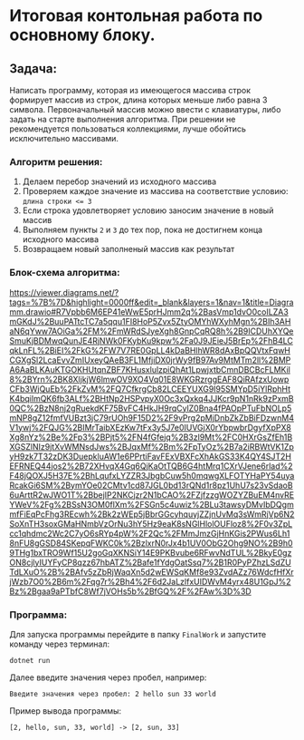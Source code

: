 # Итоговая контольная работа по основному блоку.

## Задача:
Написать программу, которая из имеющегося массива строк формирует массив из строк, длина которых меньше либо равна 3 символа. Первоначальный массив можно ввести с клавиатуры, либо задать на старте выполнения алгоритма. При решении не рекомендуется пользоваться коллекциями, лучше обойтись исключительно массивами.

### Алгоритм решения:
1. Делаем перебор значений из исходного массива
2. Проверяем каждое значение из массива на соответствие условию: `длина строки <= 3` 
3. Если строка удовлетворяет условию заносим значение в новый массив
4. Выполняем пункты `2` и `3` до тех пор, пока не достигнем конца исходного массива
5. Возвращаем новый заполненый массив как результат

### Блок-схема алгоритма:
 https://viewer.diagrams.net/?tags=%7B%7D&highlight=0000ff&edit=_blank&layers=1&nav=1&title=Diagramm.drawio#R7Vpbb6M6EP41eWwE5prHJmm2q%2BasVmp1dvO0coILZA3mGKdJ%2BuuPATtcTC7a5qqu1FI8HoP5Zvx5ZtyOMYhWXyhMgn%2BIh3AHaN6qYww7AOiGa%2FM%2FmWRdSJyeXgh8GnpCqRQ8h%2B9ICDUhXYQeSmuKjBDMwqQunJE4RjNWk0FKybKu9kpw%2Fa0J9JEieJ5BrEp%2FhB4LCqkLnFL%2BiEI%2FkG%2FW7V7RE0GpLL4kDaBHlhWR8dAxBpQQVtxFqwHCGXgSl2LcaEvvZmIUxeyQAeB3FL1MfjiDX0jrWy9fB97Av9MtMTm2ll%2BMPA6AaBLKAuKTGOKHUtqnZBF7KHusxlulzpiQhAt1LpwjxtbCmnDBCBcFLMKil8%2BYrn%2BK8XljkjW6lmwOV9XO4Vq01E8WKGRzrggEAF8QiRAfzxUowpCFb3WjQuEb%2FkZvM%2FQ7CfkrgCb82LCEEYUXG9I95SMYpD5iYlRphHtK4bqilmQK6fb3ALf%2BHtNp2HSPvpyX0Oc3xQxkq4JJKcr9pN1nRk9zPxmB0QC%2BzN8nj2gRuekdKF75BvFC4HkJH9rqCylZ0Bna4fPAOpPTuFbNOLp5mNP8gZ12fmfVUBzt3jC79rUOh9F15D2%2F9vPrg2pMjDnbZkZbBiFDzwnM4V1ywj%2FQJG%2BIMrTaibXEzKw7tFx3y5J7e0IUVGjX0rYbpwbrDgyfXpPX8Xg8nYz%2Be%2Fp3%2BPjt5%2FN4fGfejq%2B3zl9Mt%2FC0HXrGsZfEh1BXGSZlNIz9jtXvWMNsdJws%2BJqxMf%2Bm%2FpTyOz%2B7a2iRBWtVK1ZpyH9zk7T32zDK3DuepkluAW1e6PPrtiFavFExVBXFcXhAkGS33K4QY4SJT2HEFRNEQ44jos2%2B72XHvqX4Gq6QjKaOtTQB6G4htMrq1CXrVJene6rlad%2F48jQOXJ5H37E%2BhLqufxLYZZR3JbgbCuw5h0mqwgXLFOTYHaPY54uyaRcakGi6SM%2BymYOe02CMtv1cd87JGL0bd13rQNd1r8pz1UhU7s23vSdaoB6uArttR2wJWO1T%2BbejIP2NKCjzr2N1bCAO%2FZjfzzgWOZYZBuEM4nvREYWeV%2Fg%2BSsN3OM0flXm%2FSGn5c4uwiz%2BLu3tawsyDMvIbDQgmmfFiEqPcFhg3REcwh%2Bk2zWEp5jBbrGGcyhquyjZZjnUvMq3sWmRjVp6N2SoXnTH3soxGMaHNmbVzOrNu3hY5Hz9eaK8sNGlHlolOUFloz8%2F0v3ZpLcc1qhdmc2Wc2C7yO6sRYp4pW%2F2Qc%2FMmJmzGjHnKGis2PWus6Lh18nFU8gGSD84SKepqFWKC0k%2BzlxrN0rJx4b1UV0ObG2Ohg9NO%2B9h09THg1bxTRO9Wf15U2goGqXKNSiY14E9PKBvube6RFwvNdTUL%2BkyE0gzON8cjlyIUYFyCP8qzz67hbATZ%2Bafe1fYdgOatSsq7%2B1R0PyPZhzLSdZUTdLXuO%2B%2BAfv5zZbRjWaqXn5d2wEWSqKMf8e93ZvdAZz76WdcfHfXrjWzb7O0%2B6m%2Fqg7r%2Bh4%2F6d2JaLzlfxUIDWvM4yrx48U1GpJ%2Bz%2Bgaa9aPTbfC8Wf7jVOHs5b%2BfGQ%2F%2FAw%3D%3D  


### Программа:
Для запуска программы перейдите в папку `FinalWork` и запустите команду через терминал:
```
dotnet run 
```
Далее введите значения через пробел, например:
```
Введите значения через пробел: 2 hello sun 33 world
```
Пример вывода программы:
```
[2, hello, sun, 33, world] -> [2, sun, 33]
```